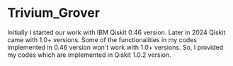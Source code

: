 # Trivium_Grover
Initially I started our work with IBM Qiskit 0.46 version. Later in 2024 Qiskit came with 1.0+ versions. Some of the functionalities in my codes implemented in 0.46 version won't work with 1.0+ versions. So, I provided my codes which are implemented in Qiskit 1.0.2 version.

